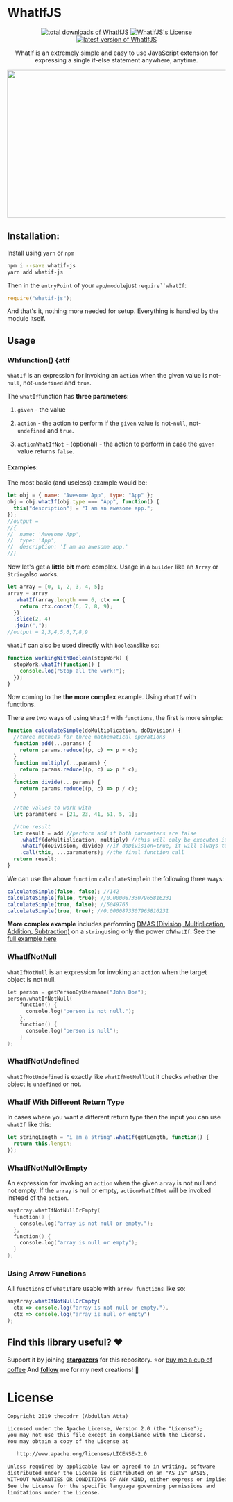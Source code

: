 # WhatIfJS

<p align="center">
 <a href="https://www.npmjs.com/package/whatif-js"><img alt="total downloads of WhatIfJS" src="https://img.shields.io/npm/dt/whatif-js.svg"/></a>
 <a href="https://www.npmjs.com/package/whatif-js"><img alt="WhatIfJS's License" src="https://img.shields.io/npm/l/whatif-js.svg"/></a>
 <a href="https://www.npmjs.com/package/whatif-js"><img alt="latest version of WhatIfJS" src="https://img.shields.io/npm/v/whatif-js.svg"/></a>
</p>

<p align="center">
WhatIf is an extremely simple and easy to use JavaScript extension for expressing a single if-else statement anywhere, anytime.
</p>

<p align="center">
<img src="https://i.imgur.com/3N2bap4.png" width="844" height="341"/>
</p>

## Installation:

Install using `yarn` or `npm`

```bash
npm i --save whatif-js
yarn add whatif-js
```

Then in the `entryPoint` of your `app`/`module`just ` require``whatIf `:

```javascript
require("whatif-js");
```

And that's it, nothing more needed for setup. Everything is handled by the module itself.

## Usage

### Whfunction() {atIf

`WhatIf` is an expression for invoking an `action` when the given value is not-`null`, not-`undefined` and `true`.

The `whatIf`function has **three parameters**:

1. `given` - the value

2. `action` - the action to perform if the `given` value is not-`null`, not-`undefined` and `true`.

3. `actionWhatIfNot` - (optional) - the action to perform in case the `given` value returns `false`.

#### Examples:

The most basic (and useless) example would be:

```javascript
let obj = { name: "Awesome App", type: "App" };
obj = obj.whatIf(obj.type === "App", function() {
  this["description"] = "I am an awesome app.";
});
//output =
//{
//  name: 'Awesome App',
//  type: 'App',
//  description: 'I am an awesome app.'
//}
```

Now let's get a **little bit** more complex. Usage in a `builder` like an `Array` or `String`also works.

```javascript
let array = [0, 1, 2, 3, 4, 5];
array = array
  .whatIf(array.length === 6, ctx => {
    return ctx.concat(6, 7, 8, 9);
  })
  .slice(2, 4)
  .join(",");
//output = 2,3,4,5,6,7,8,9
```

`WhatIf` can also be used directly with `booleans`like so:

```javascript
function workingWithBoolean(stopWork) {
  stopWork.whatIf(function() {
    console.log("Stop all the work!");
  });
}
```

Now coming to the **the more complex** example. Using `WhatIf` with functions.

There are two ways of using `WhatIf` with `functions`, the first is more simple:

```javascript
function calculateSimple(doMultiplication, doDivision) {
  //three methods for three mathematical operations
  function add(...params) {
    return params.reduce((p, c) => p + c);
  }
  function multiply(...params) {
    return params.reduce((p, c) => p * c);
  }
  function divide(...params) {
    return params.reduce((p, c) => p / c);
  }

  //the values to work with
  let paramaters = [21, 23, 41, 51, 5, 1];

  //the result
  let result = add //perform add if both parameters are false
    .whatIf(doMultiplication, multiply) //this will only be executed if doDivision=false & doMultiplication=true
    .whatIf(doDivision, divide) //if doDivision=true, it will always take precedence no matter the value of doMultiplication
    .call(this, ...paramaters); //the final function call
  return result;
}
```

We can use the above `function` `calculateSimple`in the following three ways:

```javascript
calculateSimple(false, false); //142
calculateSimple(false, true); //0.0000873307965816231
calculateSimple(true, false); //5049765
calculateSimple(true, true); //0.0000873307965816231
```

**More complex example** includes performing <u>DMAS (Division, Multiplication, Addition, Subtraction)</u> on a `string`using only the power of`WhatIf`. See the [full example here](https://github.com/thecodrr/WhatIfJS/tree/master/examples/index.js)

### WhatIfNotNull

`whatIfNotNull` is an expression for invoking an `action` when the target object is not null.

```kotlin
let person = getPersonByUsername("John Doe");
person.whatIfNotNull(
    function() {
      console.log("person is not null.");
    },
    function() {
      console.log("person is null");
    }
);
```

### WhatIfNotUndefined

`whatIfNotUndefined` is exactly like `whatIfNotNull`but it checks whether the object is `undefined` or not.

### WhatIf With Different Return Type

In cases where you want a different return type then the input you can use `whatIf` like this:

```javascript
let stringLength = "i am a string".whatIf(getLength, function() {
  return this.length;
});
```

### WhatIfNotNullOrEmpty

An expression for invoking an `action` when the given `array` is not null and not empty.
If the `array` is null or empty, `actionWhatIfNot` will be invoked instead of the `action`.

```kotlin
anyArray.whatIfNotNullOrEmpty(
  function() {
    console.log("array is not null or empty.");
  },
  function() {
    console.log("array is null or empty");
  }
);
```

### Using Arrow Functions

All `function`s of `whatIf`are usable with `arrow functions` like so:

```javascript
anyArray.whatIfNotNullOrEmpty(
  ctx => console.log("array is not null or empty."),
  ctx => console.log("array is null or empty")
);
```

## Find this library useful? :heart:

Support it by joining **[stargazers](https://github.com/thecodrr/WhatIfJS/stargazers)** for this repository. :star:or [buy me a cup of coffee](https://ko-fi.com/thecodrr)
And **[follow](https://github.com/thecodrr)** me for my next creations! 🤩

# License

```xml
Copyright 2019 thecodrr (Abdullah Atta)

Licensed under the Apache License, Version 2.0 (the "License");
you may not use this file except in compliance with the License.
You may obtain a copy of the License at

   http://www.apache.org/licenses/LICENSE-2.0

Unless required by applicable law or agreed to in writing, software
distributed under the License is distributed on an "AS IS" BASIS,
WITHOUT WARRANTIES OR CONDITIONS OF ANY KIND, either express or implied.
See the License for the specific language governing permissions and
limitations under the License.
```
